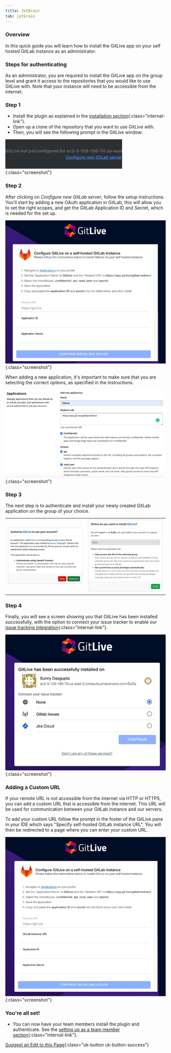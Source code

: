 ```yaml
---
title: JetBrain
tab: jetbrain
---
```


### Overview

In this quick guide you will learn how to install the GitLive app on your self hosted GitLab instance as an administrator.

### Steps for authenticating
As an administrator, you are required to install the GitLive app on the group level and grant it access to the repositories that you would like to use GitLive with. Note that your instance will need to be accessible from the internet.
### Step 1
* Install the plugin as explained in the [installation section](/){:class="internal-link"}.
* Open up a clone of the repository that you want to use GitLive with.
* Then, you will see the following prompt in the GitLive window:

![Configure Server](/uploads/jetbrains-gsh-configure-server.jpg "Configure Server"){:class="screenshot"}


### Step 2

After clicking on *Configure new GitLab server*, follow the setup instructions. You'll start by adding a new OAuth application in GitLab, this will allow you to set the right scopes, and get the GitLab Application ID and Secret, which is needed for the set up.

![Self hosted form](/uploads/gsh-form-empty.jpg "Self hosted form"){:class="screenshot"}

When adding a new application, it's important to make sure that you are selecting the correct options, as specified in the instructions.

![Form Options](/uploads/gsh-form-fill.jpg "Form Options"){:class="screenshot"}

### Step 3

The next step is to authenticate and install your newly created GitLab application on the group of your choice.

<table class="table-custom">
  <tbody>
        <tr>
            <td class="td-custom">
              <img src="/uploads/gsh-authorise.jpg">
            </td>
            <td class="td-custom">
              <img src="/uploads/gsh-where.jpg">
            </td>
        </tr>
  </tbody>
</table>

### Step 4

Finally, you will see a screen showing you that GitLive has been installed successfully, with the option to connect your issue tracker to enable our [issue tracking integration](/docs/issuetracking){:class="internal-link"}.

![Successful Self Hosted Installation](/uploads/gsh-successful.jpg "Successful Self Hosted Installation"){:class="screenshot"}

### Adding a Custom URL
If your remote URL is not accessible from the internet via HTTP or HTTPS, you can add a custom URL that is accessible from the internet. This URL will be used for communication between your GitLab instance and our servers.

To add your custom URL follow the prompt in the footer of the GitLive pane in your IDE which says "Specify self-hosted GitLab instance URL". You will then be redirected to a page where you can enter your custom URL.

![Self hosted form](/uploads/gsh-form-empty-custom-url.jpg "Self hosted form"){:class="screenshot"}

### You're all set!

* You can now have your team members install the plugin and authenticate. See the  [setting up as a team member section](/docs/teammember){:class="internal-link"}.


[Suggest an Edit to this Page](https://github.com/GitLiveApp/GitLive/edit/master/_sections/self-hosted-admin-jetbrains.md){:class="uk-button uk-button-success"}


